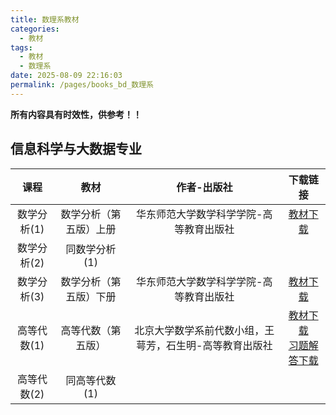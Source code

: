 ```yaml
---
title: 数理系教材
categories: 
  - 教材
tags: 
  - 教材
  - 数理系
date: 2025-08-09 22:16:03
permalink: /pages/books_bd_数理系
---
```

**所有内容具有时效性，供参考！！**

## 信息科学与大数据专业

| 课程  | 教材 | 作者-出版社 | 下载链接 |
| :---: |:---:|:---:|:---:|
|数学分析(1)|数学分析（第五版）上册|华东师范大学数学科学学院-高等教育出版社|<a href="https://onemanager.ncepuinfo.cc/NCEPUwiki/%E6%95%99%E6%9D%90/%E6%95%B0%E7%90%86%E7%B3%BB/%E6%95%B0%E5%AD%A6%E5%88%86%E6%9E%90%E7%AC%AC%E4%BA%94%E7%89%88(%E4%B8%8A%E5%86%8C)%E5%8D%8E%E4%B8%9C%E5%B8%88%E8%8C%83%E5%A4%A7%E5%AD%A6%E7%89%88.pdf" target="_blank">教材下载</a>|
|数学分析(2)|同数学分析(1)|||
|数学分析(3)|数学分析（第五版）下册|华东师范大学数学科学学院-高等教育出版社|<a href="https://onemanager.ncepuinfo.cc/NCEPUwiki/%E6%95%99%E6%9D%90/%E6%95%B0%E7%90%86%E7%B3%BB/%E6%95%B0%E5%AD%A6%E5%88%86%E6%9E%90%E7%AC%AC%E4%BA%94%E7%89%88(%E4%B8%8B%E5%86%8C)%E5%8D%8E%E4%B8%9C%E5%B8%88%E8%8C%83%E5%A4%A7%E5%AD%A6%E7%89%88.pdf" target="_blank">教材下载</a>|
|高等代数(1)|高等代数（第五版）|北京大学数学系前代数小组，王萼芳，石生明-高等教育出版社|<a href="https://onemanager.ncepuinfo.cc/NCEPUwiki/%E6%95%99%E6%9D%90/%E6%95%B0%E7%90%86%E7%B3%BB/%E9%AB%98%E7%AD%89%E4%BB%A3%E6%95%B0%EF%BC%88%E7%AC%AC%E4%BA%94%E7%89%88%EF%BC%89%20(%E7%8E%8B%E8%90%BC%E8%8A%B3%EF%BC%8C%E7%9F%B3%E7%94%9F%E6%98%8E).pdf" target="_blank">教材下载</a> </br> <a href="https://onemanager.ncepuinfo.cc/NCEPUwiki/%E6%95%99%E6%9D%90/%E6%95%B0%E7%90%86%E7%B3%BB/%E9%AB%98%E7%AD%89%E4%BB%A3%E6%95%B0%E9%93%BA%E5%AF%BC%E4%B8%8E%E4%B9%A0%E9%A2%98%E8%A7%A3%E7%AD%94%EF%BC%88%E7%AC%AC%E4%BA%94%E7%89%88%EF%BC%89%20(%E7%8E%8B%E8%90%BC%E8%8A%B3).pdf" target="_blank">习题解答下载</a>|
|高等代数(2)|同高等代数(1)|||